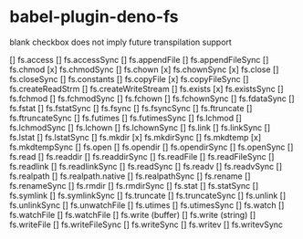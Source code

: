 # babel-plugin-deno-fs

blank checkbox does not imply future transpilation support

[] fs.access
[] fs.accessSync
[] fs.appendFile
[] fs.appendFileSync
[] fs.chmod
[x] fs.chmodSync
[] fs.chown
[x] fs.chownSync
[x] fs.close
[] fs.closeSync
[] fs.constants
[] fs.copyFile
[x] fs.copyFileSync
[] fs.createReadStrm
[] fs.createWriteStream
[] fs.exists
[x] fs.existsSync
[] fs.fchmod
[] fs.fchmodSync
[] fs.fchown
[] fs.fchownSync
[] fs.fdataSync
[] fs.fstat
[] fs.fstatSync
[] fs.fsync
[] fs.fsyncSync
[] fs.ftruncate
[] fs.ftruncateSync
[] fs.futimes
[] fs.futimesSync
[] fs.lchmod
[] fs.lchmodSync
[] fs.lchown
[] fs.lchownSync
[] fs.link
[] fs.linkSync
[] fs.lstat
[] fs.lstatSync
[] fs.mkdir
[x] fs.mkdirSync
[] fs.mkdtemp
[x] fs.mkdtempSync
[] fs.open
[] fs.opendir
[] fs.opendirSync
[] fs.openSync
[] fs.read
[] fs.readdir
[] fs.readdirSync
[] fs.readFile
[] fs.readFileSync
[] fs.readlink
[] fs.readlinkSync
[] fs.readSync
[] fs.readv
[] fs.readvSync
[] fs.realpath
[] fs.realpath.native
[] fs.realpathSync
[] fs.rename
[] fs.renameSync
[] fs.rmdir
[] fs.rmdirSync
[] fs.stat
[] fs.statSync
[] fs.symlink
[] fs.symlinkSync
[] fs.truncate
[] fs.truncateSync
[] fs.unlink
[] fs.unlinkSync
[] fs.unwatchFile
[] fs.utimes
[] fs.utimesSync
[] fs.watch
[] fs.watchFile
[] fs.watchFile
[] fs.write (buffer)
[] fs.write (string)
[] fs.writeFile
[] fs.writeFileSync
[] fs.writeSync
[] fs.writev
[] fs.writevSync
